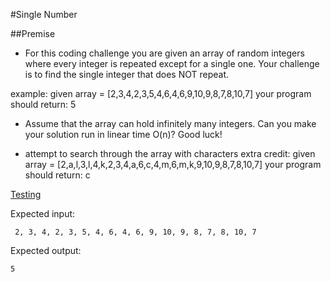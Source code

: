 #Single Number

##Premise

-	For this coding challenge you are given an array of random integers where every integer is repeated except for a single one. Your challenge is to find the single integer that does NOT repeat.

example: given array = [2,3,4,2,3,5,4,6,4,6,9,10,9,8,7,8,10,7] your program should return: 5

-	Assume that the array can hold infinitely many integers. Can you make your solution run in linear time O(n)? Good luck!

- attempt to search through the array with characters
extra credit: given array = [2,a,l,3,l,4,k,2,3,4,a,6,c,4,m,6,m,k,9,10,9,8,7,8,10,7] your program should return: c

[Testing](https://github.com/YearOfProgramming/2017Challenges/tree/testing#testing)

Expected input:

     2, 3, 4, 2, 3, 5, 4, 6, 4, 6, 9, 10, 9, 8, 7, 8, 10, 7 

Expected output:

    5



